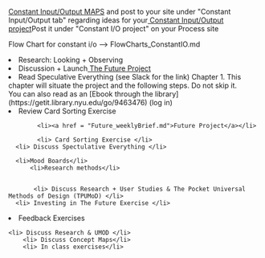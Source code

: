 

<a href="constant_i_o_map.md">Constant Input/Output MAPS</a> and post to your site under "Constant Input/Output tab" regarding ideas for your<a href="constant_input_output.md"> Constant Input/Output project</a>Post it under "Constant I/O project" on your Process site</li>

Flow Chart for constant i/o --> FlowCharts_ConstantIO.md


  <li> Research: Looking + Observing</li>



<li> Discussion + Launch<a href = "Future.md"> The Future Project </a> </li>

 <li>Read Speculative Everything (see Slack for the link) Chapter 1. This chapter will situate the project and the following steps. Do not skip it. <br>
            You can also read as an [Ebook through the library](https://getit.library.nyu.edu/go/9463476) (log in) </li> 
            <li> Review Card Sorting Exercise</li>

            <li><a href = "Future_weeklyBrief.md">Future Project</a></li>

            <li> Card Sorting Exercise </li>
      <li> Discuss Spectulative Everything </li>

      <li>Mood Boards</li>
          <li>Research methods</li>


           <li> Discuss Research + User Studies & The Pocket Universal Methods of Design (TPUMoD) </li> 
      <li> Investing in The Future Exercise </li>
   <li> Feedback Exercises </li></td>

    <li> Discuss Research & UMOD </li>
        <li> Discuss Concept Maps</li>
        <li> In class exercises</li>